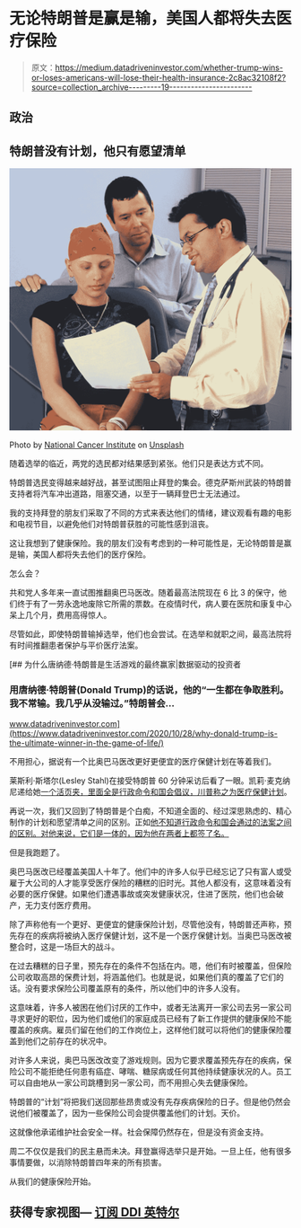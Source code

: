 # 无论特朗普是赢是输，美国人都将失去医疗保险

> 原文：<https://medium.datadriveninvestor.com/whether-trump-wins-or-loses-americans-will-lose-their-health-insurance-2c8ac32108f2?source=collection_archive---------19----------------------->

## 政治

## 特朗普没有计划，他只有愿望清单

![](img/2a83a981b48699589a73353e515825e2.png)

Photo by [National Cancer Institute](https://unsplash.com/@nci?utm_source=medium&utm_medium=referral) on [Unsplash](https://unsplash.com?utm_source=medium&utm_medium=referral)

随着选举的临近，两党的选民都对结果感到紧张。他们只是表达方式不同。

特朗普选民变得越来越好战，甚至试图阻止拜登的集会。德克萨斯州武装的特朗普支持者将汽车冲出道路，阻塞交通，以至于一辆拜登巴士无法通过。

我的支持拜登的朋友们采取了不同的方式来表达他们的情绪，建议观看有趣的电影和电视节目，以避免他们对特朗普获胜的可能性感到沮丧。

这让我想到了健康保险。我的朋友们没有考虑到的一种可能性是，无论特朗普是赢是输，美国人都将失去他们的医疗保险。

怎么会？

共和党人多年来一直试图推翻奥巴马医改。随着最高法院现在 6 比 3 的保守，他们终于有了一劳永逸地废除它所需的票数。在疫情时代，病人要在医院和康复中心呆上几个月，费用高得惊人。

尽管如此，即使特朗普输掉选举，他们也会尝试。在选举和就职之间，最高法院将有时间推翻患者保护与平价医疗法案。

[](https://www.datadriveninvestor.com/2020/10/28/why-donald-trump-is-the-ultimate-winner-in-the-game-of-life/) [## 为什么唐纳德·特朗普是生活游戏的最终赢家|数据驱动的投资者

### 用唐纳德·特朗普(Donald Trump)的话说，他的“一生都在争取胜利。我不常输。我几乎从没输过。”特朗普会…

www.datadriveninvestor.com](https://www.datadriveninvestor.com/2020/10/28/why-donald-trump-is-the-ultimate-winner-in-the-game-of-life/) 

不用担心，据说有一个比奥巴马医改更好更便宜的医疗保健计划在等着我们。

莱斯利·斯塔尔(Lesley Stahl)在接受特朗普 60 分钟采访后看了一眼。凯莉·麦克纳尼递给她[一个活页夹，里面全是行政命令和国会倡议，川普称之为医疗保健计划](https://www.msnbc.com/rachel-maddow-show/white-house-health-care-plan-still-not-health-care-plan-n1244765)。

再说一次，我们又回到了特朗普是个白痴，不知道全面的、经过深思熟虑的、精心制作的计划和愿望清单之间的区别。正如[他不知道行政命令和国会通过的法案之间的区别。对他来说，它们是一体的，因为他在两者上都签了名。](https://www.politifact.com/factchecks/2017/dec/29/donald-trump/has-donald-trump-signed-more-bills-anyone-no/)

但是我跑题了。

奥巴马医改已经覆盖美国人十年了。他们中的许多人似乎已经忘记了只有富人或受雇于大公司的人才能享受医疗保险的糟糕的旧时光。其他人都没有，这意味着没有必要的医疗保健。如果他们遭遇事故或突发健康状况，住进了医院，他们也会破产，无力支付医疗费用。

除了声称他有一个更好、更便宜的健康保险计划，尽管他没有，特朗普还声称，预先存在的疾病将被纳入医疗保健计划，这不是一个医疗保健计划。当奥巴马医改被整合时，这是一场巨大的战斗。

在过去糟糕的日子里，预先存在的条件不包括在内。嗯，他们有时被覆盖，但保险公司收取高昂的保费计划，将涵盖他们。也就是说，如果他们真的覆盖了它们的话。没有要求保险公司覆盖原有的条件，所以他们中的许多人没有。

这意味着，许多人被困在他们讨厌的工作中，或者无法离开一家公司去另一家公司寻求更好的职位，因为他们或他们的家庭成员已经有了新工作提供的健康保险不能覆盖的疾病。雇员们留在他们的工作岗位上，这样他们就可以将他们的健康保险覆盖到他们之前存在的状况中。

对许多人来说，奥巴马医改改变了游戏规则。因为它要求覆盖预先存在的疾病，保险公司不能拒绝任何患有癌症、哮喘、糖尿病或任何其他持续健康状况的人。员工可以自由地从一家公司跳槽到另一家公司，而不用担心失去健康保险。

特朗普的“计划”将把我们送回那些昂贵或没有先存疾病保险的日子。但是他仍然会说他们被覆盖了，因为一些保险公司会提供覆盖他们的计划。天价。

这就像他承诺维护社会安全一样。社会保障仍然存在，但是没有资金支持。

周二不仅仅是我们的民主悬而未决。拜登赢得选举只是开始。一旦上任，他有很多事情要做，以消除特朗普四年来的所有损害。

从我们的健康保险开始。

## 获得专家视图— [订阅 DDI 英特尔](https://datadriveninvestor.com/ddi-intel)